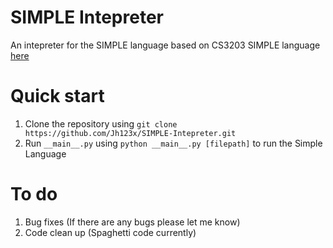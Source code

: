 # SIMPLE Intepreter

An intepreter for the SIMPLE language based on CS3203 SIMPLE language [here](https://github.com/nus-cs3203/project-wiki/wiki/Basic-SPA-Requirements)

# Quick start
1. Clone the repository using `git clone https://github.com/Jh123x/SIMPLE-Intepreter.git`
1. Run `__main__.py` using `python __main__.py [filepath]` to run the Simple Language


# To do
1. Bug fixes (If there are any bugs please let me know)
1. Code clean up (Spaghetti code currently)
